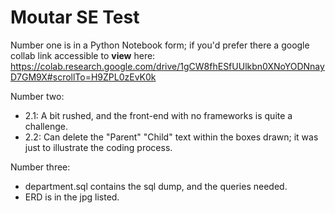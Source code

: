 # Moutar SE Test 

Number one is in a Python Notebook form; if you'd prefer there a google collab link accessible to **view** here: https://colab.research.google.com/drive/1gCW8fhESfUUlkbn0XNoYODNnayD7GM9X#scrollTo=H9ZPL0zEvK0k

Number two:
- 2.1: A bit rushed, and the front-end with no frameworks is quite a challenge.
- 2.2: Can delete the "Parent" "Child" text within the boxes drawn; it was just to illustrate the coding process.

Number three:
- department.sql contains the sql dump, and the queries needed.
- ERD is in the jpg listed. 
